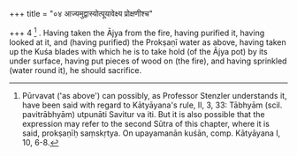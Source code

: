 +++
title = "०४ आज्यमुद्वास्योत्पूयावेक्ष्य प्रोक्षणीश्च"

+++
4 [^3] . Having taken the Ājya from the fire, having purified it, having looked at it, and (having purified) the Prokṣaṇī water as above, having taken up the Kuśa blades with which he is to take hold (of the Ājya pot) by its under surface, having put pieces of wood on (the fire), and having sprinkled (water round it), he should sacrifice.


[^3]:  Pūrvavat ('as above') can possibly, as Professor Stenzler understands it, have been said with regard to Kātyāyana's rule, II, 3, 33: Tābhyām (scil. pavitrābhyām) utpunāti Savitur va iti. But it is also possible that the expression may refer to the second Sūtra of this chapter, where it is said, prokṣaṇīḥ saṃskṛtya. On upayamanān kuśān, comp. Kātyāyana I, 10, 6-8.

